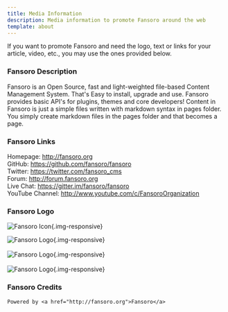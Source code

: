 ```yaml
---
title: Media Information
description: Media information to promote Fansoro around the web
template: about
---
```


If you want to promote Fansoro and need the logo, text or links for your article, video, etc., you may use the ones provided below.   

### Fansoro Description

Fansoro is an Open Source, fast and light-weighted file-based Content Management System. That's Easy to install, upgrade and use. Fansoro provides basic API's for plugins, themes and core developers! Content in Fansoro is just a simple files written with markdown syntax in pages folder. You simply create markdown files in the pages folder and that becomes a page.  

### Fansoro Links
Homepage: http://fansoro.org   
GitHub: https://github.com/fansoro/fansoro  
Twitter: https://twitter.com/fansoro_cms  
Forum: http://forum.fansoro.org   
Live Chat: https://gitter.im/fansoro/fansoro  
YouTube Channel: http://www.youtube.com/c/FansoroOrganization  

### Fansoro Logo

![Fansoro Icon]({site_url}/public/assets/img/fansoro-icon.png){.img-responsive}

![Fansoro Logo]({site_url}/public/assets/img/fansoro-logo.png){.img-responsive}
<br><br>
![Fansoro Logo]({site_url}/public/assets/img/fansoro-logo-white.png){.img-responsive}
<br><br>
![Fansoro Logo]({site_url}/public/assets/img/fansoro-logo-yellow.png){.img-responsive}


### Fansoro Credits

```
Powered by <a href="http://fansoro.org">Fansoro</a>
```
